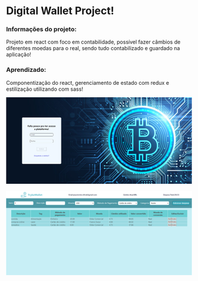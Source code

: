<h1>Digital Wallet Project!</h1>

<h3>Informações do projeto:</h3>
<p>Projeto em react com foco em contabilidade, possível fazer câmbios de diferentes moedas para o real, sendo tudo contabilizado e guardado na aplicação!</p>

<h3>Aprendizado:</h3>
<p>Componentização do react, gerenciamento de estado com redux e estilização utilizando com sass!</p>

<img src="./src/images/digitalwallet1.png">
<br>
<br>
<img src="./src/images/digitalwallet2.png">

